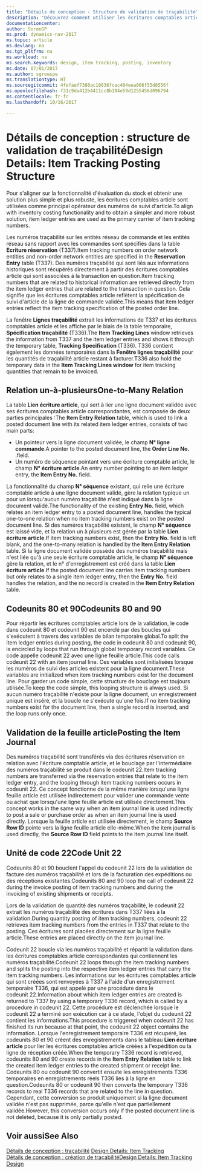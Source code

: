 ```yaml
---
title: "Détails de conception - Structure de validation de traçabilité"
description: "Découvrez comment utiliser les écritures comptables article comme principal opérateur des numéros traçabilité."
documentationcenter: 
author: SorenGP
ms.prod: dynamics-nav-2017
ms.topic: article
ms.devlang: na
ms.tgt_pltfrm: na
ms.workload: na
ms.search.keywords: design, item tracking, posting, inventory
ms.date: 07/01/2017
ms.author: sgroespe
ms.translationtype: HT
ms.sourcegitcommit: 4fefaef7380ac10836fcac404eea006f55d8556f
ms.openlocfilehash: f31c9da412b4411cc8b104e59d1255456d096794
ms.contentlocale: fr-fr
ms.lasthandoff: 10/16/2017

---
```

# <a name="design-details-item-tracking-posting-structure"></a><span data-ttu-id="d5ca1-103">Détails de conception : structure de validation de traçabilité</span><span class="sxs-lookup"><span data-stu-id="d5ca1-103">Design Details: Item Tracking Posting Structure</span></span>
<span data-ttu-id="d5ca1-104">Pour s'aligner sur la fonctionnalité d'évaluation du stock et obtenir une solution plus simple et plus robuste, les écritures comptables article sont utilisées comme principal opérateur des numéros de suivi d'article.</span><span class="sxs-lookup"><span data-stu-id="d5ca1-104">To align with inventory costing functionality and to obtain a simpler and more robust solution, item ledger entries are used as the primary carrier of item tracking numbers.</span></span>  
  
<span data-ttu-id="d5ca1-105">Les numéros traçabilité sur les entités réseau de commande et les entités réseau sans rapport avec les commandes sont spécifiés dans la table **Ecriture réservation** (T337).</span><span class="sxs-lookup"><span data-stu-id="d5ca1-105">Item tracking numbers on order network entities and non-order network entities are specified in the **Reservation Entry** table (T337).</span></span> <span data-ttu-id="d5ca1-106">Des numéros traçabilité qui sont liés aux informations historiques sont récupérés directement à partir des écritures comptables article qui sont associées à la transaction en question.</span><span class="sxs-lookup"><span data-stu-id="d5ca1-106">Item tracking numbers that are related to historical information are retrieved directly from the item ledger entries that are related to the transaction in question.</span></span> <span data-ttu-id="d5ca1-107">Cela signifie que les écritures comptables article reflètent la spécification de suivi d'article de la ligne de commande validée.</span><span class="sxs-lookup"><span data-stu-id="d5ca1-107">This means that item ledger entries reflect the item tracking specification of the posted order line.</span></span>  
  
<span data-ttu-id="d5ca1-108">La fenêtre **Lignes traçabilité** extrait les informations de T337 et les écritures comptables article et les affiche par le biais de la table temporaire, **Spécification traçabilité** (T336).</span><span class="sxs-lookup"><span data-stu-id="d5ca1-108">The **Item Tracking Lines** window retrieves the information from T337 and the item ledger entries and shows it through the temporary table, **Tracking Specification** (T336).</span></span> <span data-ttu-id="d5ca1-109">T336 contient également les données temporaires dans la **Fenêtre lignes traçabilité** pour les quantités de traçabilité article restant à facturer.</span><span class="sxs-lookup"><span data-stu-id="d5ca1-109">T336 also hold the temporary data in the **Item Tracking Lines window** for item tracking quantities that remain to be invoiced.</span></span>  
  
## <a name="one-to-many-relation"></a><span data-ttu-id="d5ca1-110">Relation un-à-plusieurs</span><span class="sxs-lookup"><span data-stu-id="d5ca1-110">One-to-Many Relation</span></span>  
<span data-ttu-id="d5ca1-111">La table **Lien écriture article**, qui sert à lier une ligne document validée avec ses écritures comptables article correspondantes, est composée de deux parties principales :</span><span class="sxs-lookup"><span data-stu-id="d5ca1-111">The **Item Entry Relation** table, which is used to link a posted document line with its related item ledger entries, consists of two main parts:</span></span>  
  
* <span data-ttu-id="d5ca1-112">Un pointeur vers la ligne document validée, le champ **N° ligne commande**.</span><span class="sxs-lookup"><span data-stu-id="d5ca1-112">A pointer to the posted document line, the **Order Line No.**</span></span> <span data-ttu-id="d5ca1-113">.</span><span class="sxs-lookup"><span data-stu-id="d5ca1-113">field.</span></span>  
* <span data-ttu-id="d5ca1-114">Un numéro de séquence pointant vers une écriture comptable article, le champ **N° écriture article**.</span><span class="sxs-lookup"><span data-stu-id="d5ca1-114">An entry number pointing to an item ledger entry, the **Item Entry No.** field.</span></span>  
  
<span data-ttu-id="d5ca1-115">La fonctionnalité du champ **N° séquence** existant, qui relie une écriture comptable article à une ligne document validé, gère la relation typique un pour un lorsqu'aucun numéro traçabilité n'est indiqué dans la ligne document validé.</span><span class="sxs-lookup"><span data-stu-id="d5ca1-115">The functionality of the existing **Entry No.** field, which relates an item ledger entry to a posted document line, handles the typical one-to-one relation when no item tracking numbers exist on the posted document line.</span></span> <span data-ttu-id="d5ca1-116">Si des numéros traçabilité existent, le champ **N° séquence** est laissé vide, et la relation un à plusieurs est gérée par la table **Lien écriture article**.</span><span class="sxs-lookup"><span data-stu-id="d5ca1-116">If item tracking numbers exist, then the **Entry No.** field is left blank, and the one-to-many relation is handled by the **Item Entry Relation** table.</span></span> <span data-ttu-id="d5ca1-117">Si la ligne document validée possède des numéros traçabilité mais n'est liée qu'à une seule écriture comptable article, le champ **N° séquence** gère la relation, et le n° d'enregistrement est créé dans la table **Lien écriture article**.</span><span class="sxs-lookup"><span data-stu-id="d5ca1-117">If the posted document line carries item tracking numbers but only relates to a single item ledger entry, then the **Entry No.** field handles the relation, and the no record is created in the **Item Entry Relation** table.</span></span>  
  
## <a name="codeunits-80-and-90"></a><span data-ttu-id="d5ca1-118">Codeunits 80 et 90</span><span class="sxs-lookup"><span data-stu-id="d5ca1-118">Codeunits 80 and 90</span></span>  
<span data-ttu-id="d5ca1-119">Pour répartir les écritures comptables article lors de la validation, le code dans codeunit 80 et codeunit 90 est encerclé par des boucles qui s'exécutent à travers des variables de bilan temporaire global.</span><span class="sxs-lookup"><span data-stu-id="d5ca1-119">To split the item ledger entries during posting, the code in codeunit 80 and codeunit 90, is encircled by loops that run through global temporary record variables.</span></span> <span data-ttu-id="d5ca1-120">Ce code appelle codeunit 22 avec une ligne feuille article.</span><span class="sxs-lookup"><span data-stu-id="d5ca1-120">This code calls codeunit 22 with an item journal line.</span></span> <span data-ttu-id="d5ca1-121">Ces variables sont initialisées lorsque les numéros de suivi des articles existent pour la ligne document.</span><span class="sxs-lookup"><span data-stu-id="d5ca1-121">These variables are initialized when item tracking numbers exist for the document line.</span></span> <span data-ttu-id="d5ca1-122">Pour garder un code simple, cette structure de bouclage est toujours utilisée.</span><span class="sxs-lookup"><span data-stu-id="d5ca1-122">To keep the code simple, this looping structure is always used.</span></span> <span data-ttu-id="d5ca1-123">Si aucun numéro traçabilité n'existe pour la ligne document, un enregistrement unique est inséré, et la boucle ne s'exécute qu'une fois.</span><span class="sxs-lookup"><span data-stu-id="d5ca1-123">If no item tracking numbers exist for the document line, then a single record is inserted, and the loop runs only once.</span></span>  
  
## <a name="posting-the-item-journal"></a><span data-ttu-id="d5ca1-124">Validation de la feuille article</span><span class="sxs-lookup"><span data-stu-id="d5ca1-124">Posting the Item Journal</span></span>  
<span data-ttu-id="d5ca1-125">Des numéros traçabilité sont transférés via des écritures réservation en relation avec l'écriture comptable article, et le bouclage par l'intermédiaire des numéros traçabilité se produit dans le codeunit 22.</span><span class="sxs-lookup"><span data-stu-id="d5ca1-125">Item tracking numbers are transferred via the reservation entries that relate to the item ledger entry, and the looping through item tracking numbers occurs in codeunit 22.</span></span> <span data-ttu-id="d5ca1-126">Ce concept fonctionne de la même manière lorsqu'une ligne feuille article est utilisée indirectement pour valider une commande vente ou achat que lorsqu'une ligne feuille article est utilisée directement.</span><span class="sxs-lookup"><span data-stu-id="d5ca1-126">This concept works in the same way when an item journal line is used indirectly to post a sale or purchase order as when an item journal line is used directly.</span></span> <span data-ttu-id="d5ca1-127">Lorsque la feuille article est utilisée directement, le champ **Source Row ID** pointe vers la ligne feuille article elle-même.</span><span class="sxs-lookup"><span data-stu-id="d5ca1-127">When the item journal is used directly, the **Source Row ID** field points to the item journal line itself.</span></span>  
  
## <a name="code-unit-22"></a><span data-ttu-id="d5ca1-128">Unité de code 22</span><span class="sxs-lookup"><span data-stu-id="d5ca1-128">Code Unit 22</span></span>  
<span data-ttu-id="d5ca1-129">Codeunits 80 et 90 bouclent l'appel du codeunit 22 lors de la validation de facture des numéros traçabilité et lors de la facturation des expéditions ou des réceptions existantes.</span><span class="sxs-lookup"><span data-stu-id="d5ca1-129">Codeunits 80 and 90 loop the call of codeunit 22 during the invoice posting of item tracking numbers and during the invoicing of existing shipments or receipts.</span></span>  
  
<span data-ttu-id="d5ca1-130">Lors de la validation de quantité des numéros traçabilité, le codeunit 22 extrait les numéros traçabilité des écritures dans T337 liées à la validation.</span><span class="sxs-lookup"><span data-stu-id="d5ca1-130">During quantity posting of item tracking numbers, codeunit 22 retrieves item tracking numbers from the entries in T337 that relate to the posting.</span></span> <span data-ttu-id="d5ca1-131">Ces écritures sont placées directement sur la ligne feuille article.</span><span class="sxs-lookup"><span data-stu-id="d5ca1-131">These entries are placed directly on the item journal line.</span></span>  
  
<span data-ttu-id="d5ca1-132">Codeunit 22 boucle via les numéros traçabilité et répartit la validation dans les écritures comptables article correspondantes qui contiennent les numéros traçabilité.</span><span class="sxs-lookup"><span data-stu-id="d5ca1-132">Codeunit 22 loops through the item tracking numbers and splits the posting into the respective item ledger entries that carry the item tracking numbers.</span></span> <span data-ttu-id="d5ca1-133">Les informations sur les écritures comptables article qui sont créées sont renvoyées à T337 à l'aide d'un enregistrement temporaire T336, qui est appelé par une procédure dans le codeunit 22.</span><span class="sxs-lookup"><span data-stu-id="d5ca1-133">Information about which item ledger entries are created is returned to T337 by using a temporary T336 record, which is called by a procedure in codeunit 22.</span></span> <span data-ttu-id="d5ca1-134">Cette procédure est déclenchée lorsque le codeunit 22 a terminé son exécution car à ce stade, l'objet du codeunit 22 contient les informations.</span><span class="sxs-lookup"><span data-stu-id="d5ca1-134">This procedure is triggered when codeunit 22 has finished its run because at that point, the codeunit 22 object contains the information.</span></span> <span data-ttu-id="d5ca1-135">Lorsque l'enregistrement temporaire T336 est récupéré, les codeunits 80 et 90 créent des enregistrements dans le tableau **Lien écriture article** pour lier les écritures comptables article créées à l'expédition ou la ligne de réception créée.</span><span class="sxs-lookup"><span data-stu-id="d5ca1-135">When the temporary T336 record is retrieved, codeunits 80 and 90 create records in the **Item Entry Relation** table to link the created item ledger entries to the created shipment or receipt line.</span></span> <span data-ttu-id="d5ca1-136">Codeunits 80 ou codeunit 90 convertit ensuite les enregistrements T336 temporaires en enregistrements réels T336 liés à la ligne en question.</span><span class="sxs-lookup"><span data-stu-id="d5ca1-136">Codeunits 80 or codeunit 90 then converts the temporary T336 records to real T336 records that are related to the line in question.</span></span> <span data-ttu-id="d5ca1-137">Cependant, cette conversion se produit uniquement si la ligne document validée n'est pas supprimée, parce qu'elle n'est que partiellement validée.</span><span class="sxs-lookup"><span data-stu-id="d5ca1-137">However, this conversion occurs only if the posted document line is not deleted, because it is only partially posted.</span></span>  
  
## <a name="see-also"></a><span data-ttu-id="d5ca1-138">Voir aussi</span><span class="sxs-lookup"><span data-stu-id="d5ca1-138">See Also</span></span>  
<span data-ttu-id="d5ca1-139">[Détails de conception : traçabilité](design-details-item-tracking.md) </span><span class="sxs-lookup"><span data-stu-id="d5ca1-139">[Design Details: Item Tracking](design-details-item-tracking.md) </span></span>  
[<span data-ttu-id="d5ca1-140">Détails de conception : création de traçabilité</span><span class="sxs-lookup"><span data-stu-id="d5ca1-140">Design Details: Item Tracking Design</span></span>](design-details-item-tracking-design.md)
